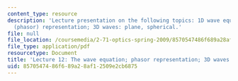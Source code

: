 ```yaml
---
content_type: resource
description: 'Lecture presentation on the following topics: 1D wave equation; complex
  (phasor) representation; 3D waves: plane, spherical.'
file: null
file_location: /coursemedia/2-71-optics-spring-2009/8570547486f689a28af12509e2cb6875_MIT2_71S09_lec12.pdf
file_type: application/pdf
resourcetype: Document
title: 'Lecture 12: The wave equation; phasor representation; 3D waves'
uid: 85705474-86f6-89a2-8af1-2509e2cb6875
---
```

